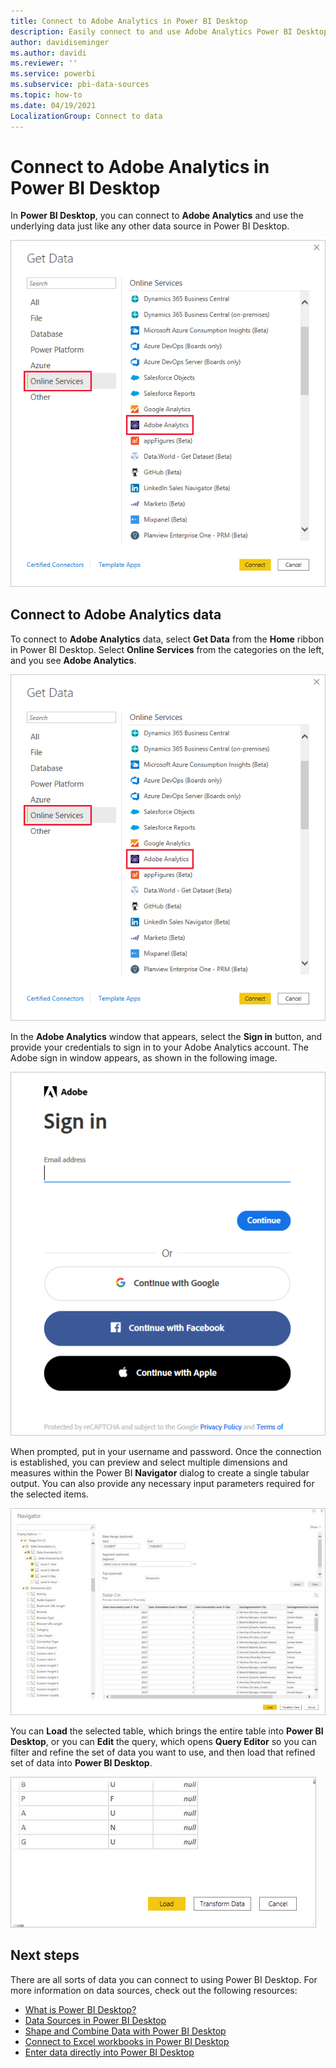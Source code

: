 ```yaml
---
title: Connect to Adobe Analytics in Power BI Desktop
description: Easily connect to and use Adobe Analytics Power BI Desktop
author: davidiseminger
ms.author: davidi
ms.reviewer: ''
ms.service: powerbi
ms.subservice: pbi-data-sources
ms.topic: how-to
ms.date: 04/19/2021
LocalizationGroup: Connect to data
---
```

# Connect to Adobe Analytics in Power BI Desktop 
In **Power BI Desktop**, you can connect to **Adobe Analytics** and use the underlying data just like any other data source in Power BI Desktop. 

![Get Data from Adobe Analytics](media/desktop-connect-adobe-analytics/connect-adobe-analytics_01.png)

## Connect to Adobe Analytics data
To connect to **Adobe Analytics** data, select **Get Data** from the **Home** ribbon in Power BI Desktop. Select **Online Services** from the categories on the left, and you see **Adobe Analytics**.

![Get Data from Adobe Analytics](media/desktop-connect-adobe-analytics/connect-adobe-analytics_01.png)

In the **Adobe Analytics** window that appears, select the **Sign in** button, and provide your credentials to sign in to your Adobe Analytics account. The Adobe sign in window appears, as shown in the following image.

![Sign in to Adobe Analytics](media/desktop-connect-adobe-analytics/connect-adobe-analytics_03.png)

When prompted, put in your username and password. Once the connection is established, you can preview and select multiple dimensions and measures within the Power BI **Navigator** dialog to create a single tabular output. You can also provide any necessary input parameters required for the selected items. 

![Select data using Navigator](media/desktop-connect-adobe-analytics/connect-adobe-analytics_04.png)

You can **Load** the selected table, which brings the entire table into **Power BI Desktop**, or you can **Edit** the query, which opens **Query Editor** so you can filter and refine the set of data you want to use, and then load that refined set of data into **Power BI Desktop**.

![Load or edit data in Navigator](media/desktop-connect-adobe-analytics/connect-adobe-analytics_05.png)


## Next steps
There are all sorts of data you can connect to using Power BI Desktop. For more information on data sources, check out the following resources:

* [What is Power BI Desktop?](../fundamentals/desktop-what-is-desktop.md)
* [Data Sources in Power BI Desktop](desktop-data-sources.md)
* [Shape and Combine Data with Power BI Desktop](desktop-shape-and-combine-data.md)
* [Connect to Excel workbooks in Power BI Desktop](desktop-connect-excel.md)   
* [Enter data directly into Power BI Desktop](desktop-enter-data-directly-into-desktop.md)   

